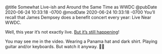 @title Somewhat Live-ish and Around the Same Time as WWDC
@pubDate 2020-06-24 10:33:18 -0700
@modDate 2020-06-24 10:33:18 -0700
You’ll recall that James Dempsey does a benefit concert every year: Live Near WWDC.

Well, this year it’s not exactly live. [But it’s still happening](https://jamesdempsey.net/live2020)!

You may see me in the video. Wearing a Panama hat and dark shirt. Playing guitar and/or keyboards. But watch it anyway. 🐥🎸
